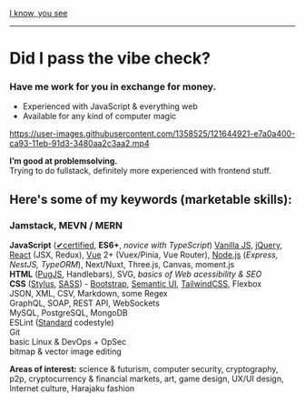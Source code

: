 [I know, you see](https://www.youtube.com/watch?v=HPM05dQgdig)  
________
# Did I pass the vibe check?
### Have me work for you in exchange for money.
- Experienced with JavaScript & everything web
- Available for any kind of computer magic

https://user-images.githubusercontent.com/1358525/121644921-e7a0a400-ca93-11eb-91d3-3480aa2c3aa2.mp4

**I’m good at problemsolving.**  
Trying to do fullstack, definitely more experienced with frontend stuff.  

## Here's some of my keywords (marketable skills):

### **Jamstack**, MEVN / MERN
**JavaScript** ([✔certified](https://www.codingame.com/certification/-puCnxypDGuhn70zj2KZuw), **ES6+**, *novice with TypeScript*) [Vanilla JS](http://vanilla-js.com), [jQuery](https://jquery.com), [React](https://reactjs.org) (JSX, Redux), [Vue](https://vuejs.org) 2+ (Vuex/Pinia, Vue Router), [Node.js](https://nodejs.org/en/) (*Express, NestJS, TypeORM*), Next/Nuxt, Three.js, Canvas, moment.js  
**HTML** ([PugJS](https://pugjs.org/), Handlebars), SVG, *basics of Web acessibility & SEO*  
**CSS** ([Stylus](https://stylus-lang.com), [SASS](https://sass-lang.com)) - [Bootstrap](https://getbootstrap.com), [Semantic UI](https://semantic-ui.com), [TailwindCSS](https://tailwindcss.com), Flexbox  
JSON, XML, CSV, Markdown, some Regex  
GraphQL, SOAP, REST API, WebSockets  
MySQL, PostgreSQL, MongoDB  
ESLint ([Standard](https://standardjs.com/rules.html) codestyle)  
Git  
basic Linux & DevOps + OpSec  
bitmap & vector image editing  

**Areas of interest:**
science & futurism, computer security, cryptography, p2p, cryptocurrency & financial markets, art, game design, UX/UI design, Internet culture, Harajaku fashion

